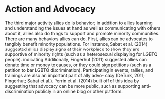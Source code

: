 # Action and Advocacy

The third major activity allies do is behavior; in addition to allies learning and understanding the issues at hand as well as communicating with others about it, allies also do things to support and promote minority communities. There are many behaviors allies can do. First, allies can be advocates to tangibly benefit minority populations. For instance, Sabat et al. (2014) suggested allies display signs at their workplace to show they are supportive of minority rights (such as a heterosexual displaying for LGBTQ people). indicating Additionally, Fingerhut (2011) suggested allies can donate time or money to causes, or they could sign petitions (such as a petition to bar LGBTQ discrimination). Participating in events, rallies, and trainings are also an important part of ally advo- cacy (DeTurk, 2011; Fingerhut; Sabat et al.). Perrin et al. (2014) built off of this idea by suggesting that advocacy can be more public, such as supporting anti- discrimination publicly in an online blog or other platform.